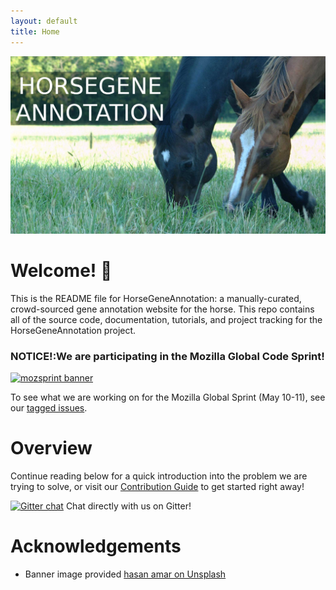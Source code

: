 ```yaml
---
layout: default
title: Home
---
```


![Banner ](assets/img/repo/banner2.png)
# Welcome! 🐴

This is the README file for HorseGeneAnnotation: a manually-curated,
crowd-sourced gene annotation website for the horse. This repo contains all of
the source code, documentation, tutorials, and project tracking for the
HorseGeneAnnotation project. 

### **NOTICE!**:We are participating in the Mozilla Global Code Sprint!
[
    ![mozsprint banner](https://assets.mofoprod.net/network/images/home-2x.original.jpg)
](https://www.mozillapulse.org/entry/757)

To see what we are working on for the Mozilla Global Sprint (May 10-11), see our [tagged issues](https://github.com/UMN-EGGL/HorseGeneAnnotation/issues?q=is%3Aissue+is%3Aopen+label%3Amozsprint).


# Overview
Continue reading below for a quick introduction into
the problem we are trying to solve, or visit our [Contribution Guide](/contributing) 
to get started right away!

[![Gitter chat](https://badges.gitter.im/gitterHQ/gitter.png)](https://gitter.im/HorseGeneAnnotation ) 
Chat directly with us on Gitter!


# Acknowledgements
- Banner image provided [hasan amar on Unsplash](https://unsplash.com/photos/CRUBL_FDUOI)


<!--
<div class="posts">
  {% for post in paginator.posts %}
  <div class="post">
    <h1 class="post-title">
      <a href="{{ site.baseurl }}/{{ post.url }}">
        {{ post.title }}
      </a>
    </h1>

    <span class="post-date">{{ post.date | date_to_string }}</span>

    {{ post.content }}
  </div>
  {% endfor %}
</div>

<div class="pagination">
  {% if paginator.next_page %}
    <a class="pagination-item older" href="{{ site.baseurl }}/page{{paginator.next_page}}">Older</a>
  {% else %}
    <span class="pagination-item older">Older</span>
  {% endif %}
  {% if paginator.previous_page %}
    {% if paginator.page == 2 %}
      <a class="pagination-item newer" href="{{ site.baseurl }}/">Newer</a>
    {% else %}
      <a class="pagination-item newer" href="{{ site.baseurl }}/page{{paginator.previous_page}}">Newer</a>
    {% endif %}
  {% else %}
    <span class="pagination-item newer">Newer</span>
  {% endif %}
</div>
-->
